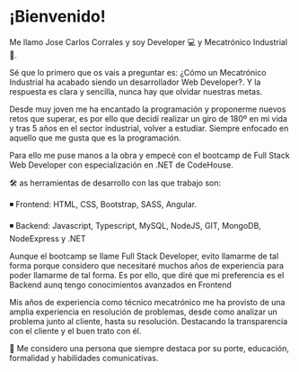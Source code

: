 # ¡Bienvenido! 

Me llamo Jose Carlos Corrales y soy Developer 💻 y Mecatrónico Industrial🔧. 

Sé que lo primero que os vais a preguntar es: ¿Cómo un Mecatrónico Industrial ha acabado siendo un desarrollador Web Developer?. Y la respuesta es clara y sencilla, nunca hay que olvidar nuestras metas. 

Desde muy joven me ha encantado la programación y proponerme nuevos retos que superar, es por ello que decidí realizar un giro de 180º en mi vida y tras 5 años en el sector industrial, volver a estudiar. Siempre enfocado en aquello que me gusta que es la programación.

Para ello me puse manos a la obra y empecé con el bootcamp de Full Stack Web Developer con especialización en .NET de CodeHouse.

🛠 as herramientas de desarrollo con las que trabajo son:

◾ Frontend: HTML, CSS, Bootstrap, SASS, Angular.

◾ Backend: Javascript, Typescript, MySQL, NodeJS, GIT, MongoDB, NodeExpress y .NET

Aunque el bootcamp se llame Full Stack Developer, evito llamarme de tal forma porque considero que necesitaré muchos años de experiencia para poder llamarme de tal forma. Es por ello, que diré que mi preferencia es el Backend aunq tengo conocimientos avanzados en Frontend 

Mis años de experiencia como técnico mecatrónico me ha provisto de una amplia experiencia en resolución de problemas, desde como analizar un problema junto al cliente, hasta su resolución. Destacando la transparencia con el cliente y el buen trato con él. 

🔔 Me considero una persona que siempre destaca por su porte, educación, formalidad y habilidades comunicativas.
